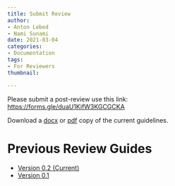 ```yaml
---
title: Submit Review
author:
- Anton Lebed
- Nami Sunami
date: 2021-03-04
categories:
- Documentation
tags:
- For Reviewers
thumbnail:

---
```

Please submit a post-review use this link: https://forms.gle/duaU1KifW3KGCGCKA

Download a [docx](/uploads/reviewing-guide-v0-2.docx) or [pdf](/uploads/reviewing-guide-v0-2.pdf) copy of the current guidelines.

# Previous Review Guides

* [Version 0.2 (Current)](/uploads/reviewing-guide-v0-2.pdf)
* [Version 0.1](/uploads/reviewing-guide-v0-1.pdf)
